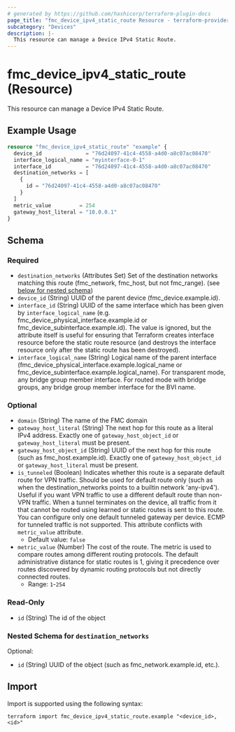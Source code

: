 ```yaml
---
# generated by https://github.com/hashicorp/terraform-plugin-docs
page_title: "fmc_device_ipv4_static_route Resource - terraform-provider-fmc"
subcategory: "Devices"
description: |-
  This resource can manage a Device IPv4 Static Route.
---
```


# fmc_device_ipv4_static_route (Resource)

This resource can manage a Device IPv4 Static Route.

## Example Usage

```terraform
resource "fmc_device_ipv4_static_route" "example" {
  device_id              = "76d24097-41c4-4558-a4d0-a8c07ac08470"
  interface_logical_name = "myinterface-0-1"
  interface_id           = "76d24097-41c4-4558-a4d0-a8c07ac08470"
  destination_networks = [
    {
      id = "76d24097-41c4-4558-a4d0-a8c07ac08470"
    }
  ]
  metric_value         = 254
  gateway_host_literal = "10.0.0.1"
}
```

<!-- schema generated by tfplugindocs -->
## Schema

### Required

- `destination_networks` (Attributes Set) Set of the destination networks matching this route (fmc_network, fmc_host, but not fmc_range). (see [below for nested schema](#nestedatt--destination_networks))
- `device_id` (String) UUID of the parent device (fmc_device.example.id).
- `interface_id` (String) UUID of the same interface which has been given by `interface_logical_name` (e.g. fmc_device_physical_interface.example.id or fmc_device_subinterface.example.id). The value is ignored, but the attribute itself is useful for ensuring that Terraform creates interface resource before the static route resource (and destroys the interface resource only after the static route has been destroyed).
- `interface_logical_name` (String) Logical name of the parent interface (fmc_device_physical_interface.example.logical_name or fmc_device_subinterface.example.logical_name). For transparent mode, any bridge group member interface. For routed mode with bridge groups, any bridge group member interface for the BVI name.

### Optional

- `domain` (String) The name of the FMC domain
- `gateway_host_literal` (String) The next hop for this route as a literal IPv4 address. Exactly one of `gateway_host_object_id` or `gateway_host_literal` must be present.
- `gateway_host_object_id` (String) UUID of the next hop for this route (such as fmc_host.example.id). Exactly one of `gateway_host_object_id` or `gateway_host_literal` must be present.
- `is_tunneled` (Boolean) Indicates whether this route is a separate default route for VPN traffic. Should be used for default route only (such as when the destination_networks points to a builtin network 'any-ipv4'). Useful if you want VPN traffic to use a different default route than non-VPN traffic. When a tunnel terminates on the device, all traffic from it that cannot be routed using learned or static routes is sent to this route. You can configure only one default tunneled gateway per device. ECMP for tunneled traffic is not supported. This attribute conflicts with `metric_value` attribute.
  - Default value: `false`
- `metric_value` (Number) The cost of the route. The metric is used to compare routes among different routing protocols. The default administrative distance for static routes is 1, giving it precedence over routes discovered by dynamic routing protocols but not directly connected routes.
  - Range: `1`-`254`

### Read-Only

- `id` (String) The id of the object

<a id="nestedatt--destination_networks"></a>
### Nested Schema for `destination_networks`

Optional:

- `id` (String) UUID of the object (such as fmc_network.example.id, etc.).

## Import

Import is supported using the following syntax:

```shell
terraform import fmc_device_ipv4_static_route.example "<device_id>,<id>"
```
